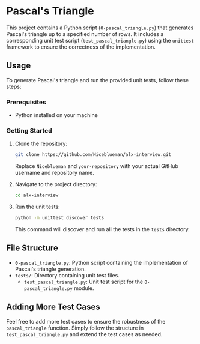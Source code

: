 # Pascal's Triangle

This project contains a Python script (`0-pascal_triangle.py`) that generates Pascal's triangle up to a specified number of rows. It includes a corresponding unit test script (`test_pascal_triangle.py`) using the `unittest` framework to ensure the correctness of the implementation.

## Usage

To generate Pascal's triangle and run the provided unit tests, follow these steps:

### Prerequisites

- Python installed on your machine

### Getting Started

1. Clone the repository:

   ```bash
   git clone https://github.com/Niceblueman/alx-interview.git
   ```

   Replace `Niceblueman` and `your-repository` with your actual GitHub username and repository name.

2. Navigate to the project directory:

   ```bash
   cd alx-interview
   ```

3. Run the unit tests:

   ```bash
   python -m unittest discover tests
   ```

   This command will discover and run all the tests in the `tests` directory.

## File Structure

- `0-pascal_triangle.py`: Python script containing the implementation of Pascal's triangle generation.
- `tests/`: Directory containing unit test files.
  - `test_pascal_triangle.py`: Unit test script for the `0-pascal_triangle.py` module.

## Adding More Test Cases

Feel free to add more test cases to ensure the robustness of the `pascal_triangle` function. Simply follow the structure in `test_pascal_triangle.py` and extend the test cases as needed.